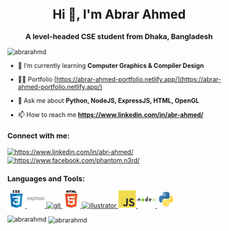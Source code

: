 <h1 align="center">Hi 👋, I'm Abrar Ahmed</h1>
<h3 align="center">A level-headed CSE student from Dhaka, Bangladesh</h3>

<p align="left"> <img src="https://komarev.com/ghpvc/?username=abrarahmd&label=Profile%20views&color=0e75b6&style=flat" alt="abrarahmd" /> </p>

- 🌱 I’m currently learning **Computer Graphics & Compiler Design**

- 👨‍💻 Portfolio [https://abrar-ahmed-portfolio.netlify.app/](https://abrar-ahmed-portfolio.netlify.app/)

- 💬 Ask me about **Python, NodeJS, ExpressJS, HTML, OpenGL**

- 📫 How to reach me **https://www.linkedin.com/in/abr-ahmed/**

<h3 align="left">Connect with me:</h3>
<p align="left">
<a href="https://linkedin.com/in/https://www.linkedin.com/in/abr-ahmed/" target="blank"><img align="center" src="https://raw.githubusercontent.com/rahuldkjain/github-profile-readme-generator/master/src/images/icons/Social/linked-in-alt.svg" alt="https://www.linkedin.com/in/abr-ahmed/" height="30" width="40" /></a>
<a href="https://fb.com/https://www.facebook.com/phantom.n3rd/" target="blank"><img align="center" src="https://raw.githubusercontent.com/rahuldkjain/github-profile-readme-generator/master/src/images/icons/Social/facebook.svg" alt="https://www.facebook.com/phantom.n3rd/" height="30" width="40" /></a>
</p>

<h3 align="left">Languages and Tools:</h3>
<p align="left"> <a href="https://www.w3schools.com/css/" target="_blank" rel="noreferrer"> <img src="https://raw.githubusercontent.com/devicons/devicon/master/icons/css3/css3-original-wordmark.svg" alt="css3" width="40" height="40"/> </a> <a href="https://expressjs.com" target="_blank" rel="noreferrer"> <img src="https://raw.githubusercontent.com/devicons/devicon/master/icons/express/express-original-wordmark.svg" alt="express" width="40" height="40"/> </a> <a href="https://git-scm.com/" target="_blank" rel="noreferrer"> <img src="https://www.vectorlogo.zone/logos/git-scm/git-scm-icon.svg" alt="git" width="40" height="40"/> </a> <a href="https://www.w3.org/html/" target="_blank" rel="noreferrer"> <img src="https://raw.githubusercontent.com/devicons/devicon/master/icons/html5/html5-original-wordmark.svg" alt="html5" width="40" height="40"/> </a> <a href="https://www.adobe.com/in/products/illustrator.html" target="_blank" rel="noreferrer"> <img src="https://www.vectorlogo.zone/logos/adobe_illustrator/adobe_illustrator-icon.svg" alt="illustrator" width="40" height="40"/> </a> <a href="https://developer.mozilla.org/en-US/docs/Web/JavaScript" target="_blank" rel="noreferrer"> <img src="https://raw.githubusercontent.com/devicons/devicon/master/icons/javascript/javascript-original.svg" alt="javascript" width="40" height="40"/> </a> <a href="https://nodejs.org" target="_blank" rel="noreferrer"> <img src="https://raw.githubusercontent.com/devicons/devicon/master/icons/nodejs/nodejs-original-wordmark.svg" alt="nodejs" width="40" height="40"/> </a> <a href="https://www.python.org" target="_blank" rel="noreferrer"> <img src="https://raw.githubusercontent.com/devicons/devicon/master/icons/python/python-original.svg" alt="python" width="40" height="40"/> </a> </p>

<p><img align="left" src="https://github-readme-stats.vercel.app/api/top-langs?username=abrarahmd&show_icons=true&locale=en&layout=compact" alt="abrarahmd" /></p>

<p>&nbsp;<img align="center" src="https://github-readme-stats.vercel.app/api?username=abrarahmd&show_icons=true&locale=en" alt="abrarahmd" /></p>
